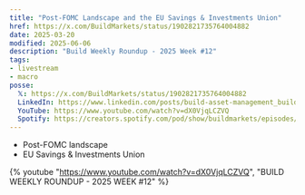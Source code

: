 ```yaml
---
title: "Post-FOMC Landscape and the EU Savings & Investments Union"
href: https://x.com/BuildMarkets/status/1902821735764004882
date: 2025-03-20
modified: 2025-06-06
description: "Build Weekly Roundup - 2025 Week #12"
tags:
- livestream
- macro
posse:
  𝕏: https://x.com/BuildMarkets/status/1902821735764004882
  LinkedIn: https://www.linkedin.com/posts/build-asset-management_build-weekly-roundup-2025-week-12-post-fomc-ugcPost-7308584378203353088-RIO9
  YouTube: https://www.youtube.com/watch?v=dX0VjqLCZVQ
  Spotify: https://creators.spotify.com/pod/show/buildmarkets/episodes/BUILD-WEEKLY-ROUNDUP---2025-WEEK-12-e32jcqi
---
```


- Post-FOMC landscape
- EU Savings & Investments Union

{% youtube "https://www.youtube.com/watch?v=dX0VjqLCZVQ", "BUILD WEEKLY ROUNDUP - 2025 WEEK #12" %}
